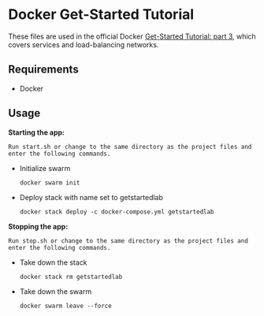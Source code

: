 # Docker Get-Started Tutorial

These files are used in the official Docker [Get-Started Tutorial: part 3](https://docs.docker.com/get-started/part3/), which covers services and load-balancing networks.

## Requirements

* Docker

## Usage

**Starting the app:**

    Run start.sh or change to the same directory as the project files and enter the following commands.

* Initialize swarm
  ```
  docker swarm init
  ```

* Deploy stack with name set to getstartedlab
  ```
  docker stack deploy -c docker-compose.yml getstartedlab
  ```

**Stopping the app:**

    Run stop.sh or change to the same directory as the project files and enter the following commands.

* Take down the stack
  ```
  docker stack rm getstartedlab
  ```

* Take down the swarm
  ```
  docker swarm leave --force
  ```
